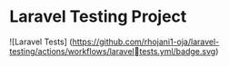 # Laravel Testing Project
![Laravel Tests]
(https://github.com/rhojani1-oja/laravel-testing/actions/workflows/laraveltests.yml/badge.svg)
